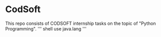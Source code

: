 # CodSoft


This repo consists of CODSOFT internship tasks on the topic of "Python Programming".
''' shell
  use java.lang
  '''
  

